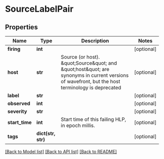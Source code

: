 # SourceLabelPair

## Properties
Name | Type | Description | Notes
------------ | ------------- | ------------- | -------------
**firing** | **int** |  | [optional] 
**host** | **str** | Source (or host).  \&quot;Source\&quot; and \&quot;host\&quot; are synonyms in current versions of wavefront, but the host terminology is deprecated | [optional] 
**label** | **str** |  | [optional] 
**observed** | **int** |  | [optional] 
**severity** | **str** |  | [optional] 
**start_time** | **int** | Start time of this failing HLP, in epoch millis. | [optional] 
**tags** | **dict(str, str)** |  | [optional] 

[[Back to Model list]](../README.md#documentation-for-models) [[Back to API list]](../README.md#documentation-for-api-endpoints) [[Back to README]](../README.md)


